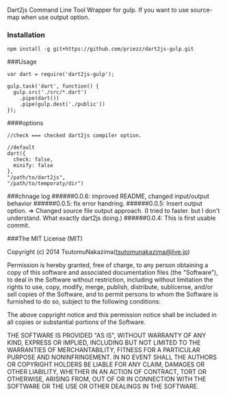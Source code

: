 Dart2js Command Line Tool Wrapper for gulp. 
If you want to use source-map when use output option.

### Installation
```
npm install -g git+https://github.com/priezz/dart2js-gulp.git
```

###Usage

```
var dart = require('dart2js-gulp');

gulp.task('dart', function() {
  gulp.src('./src/*.dart')
    .pipe(dart())
    .pipe(gulp.dest('./public'))
});
```

####options
```
//check === checked dart2js compiler option.

//default
dart({
  check: false,
  minify: false
},
"/path/to/dart2js",
"/path/to/temporaty/dir")
```
###chnage log
######0.0.6: improved README, changed input/output behavior
######0.0.5: fix error handring.
######0.0.5: Insert output option.
			 => Changed source file output approach. 
			(I tried to faster. but I don't understand. What exactly dart2js doing.)
######0.0.4: This is first usable commit.

###The MIT License (MIT)

Copyright (c) 2014 TsutomuNakazima(tsutomunakazima@live.jp)

Permission is hereby granted, free of charge, to any person obtaining a copy
of this software and associated documentation files (the "Software"), to deal
in the Software without restriction, including without limitation the rights
to use, copy, modify, merge, publish, distribute, sublicense, and/or sell
copies of the Software, and to permit persons to whom the Software is
furnished to do so, subject to the following conditions:

The above copyright notice and this permission notice shall be included in
all copies or substantial portions of the Software.

THE SOFTWARE IS PROVIDED "AS IS", WITHOUT WARRANTY OF ANY KIND, EXPRESS OR
IMPLIED, INCLUDING BUT NOT LIMITED TO THE WARRANTIES OF MERCHANTABILITY,
FITNESS FOR A PARTICULAR PURPOSE AND NONINFRINGEMENT. IN NO EVENT SHALL THE
AUTHORS OR COPYRIGHT HOLDERS BE LIABLE FOR ANY CLAIM, DAMAGES OR OTHER
LIABILITY, WHETHER IN AN ACTION OF CONTRACT, TORT OR OTHERWISE, ARISING FROM,
OUT OF OR IN CONNECTION WITH THE SOFTWARE OR THE USE OR OTHER DEALINGS IN
THE SOFTWARE.
